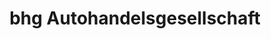 ---
title: "bhg Autohandelsgesellschaft"
url: /tuebingen/bhg-autohandelsgesellschaft/
shop: Autohaus
---